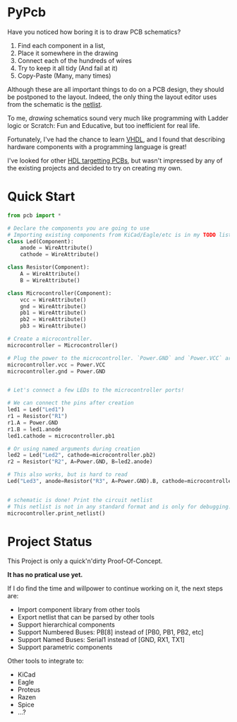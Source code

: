 # PyPcb

Have you noticed how boring it is to draw PCB schematics?

1. Find each component in a list,
2. Place it somewhere in the drawing
3. Connect each of the hundreds of wires
4. Try to keep it all tidy (And fail at it)
5. Copy-Paste (Many, many times)

Although these are all important things to do on a PCB design, they should be postponed to the layout. Indeed, the only thing the layout editor uses from the schematic is the [netlist](https://en.wikipedia.org/wiki/Netlist).

To me, _drawing_ schematics sound very much like programming with Ladder logic or Scratch: Fun and Educative, but too inefficient for real life.

Fortunately, I've had the chance to learn [VHDL](https://en.wikipedia.org/wiki/VHDL), and I found that describing hardware components with a programming language is great!

I've looked for other [HDL targetting PCBs](https://en.wikipedia.org/wiki/Hardware_description_language#HDLs_for_printed_circuit_board_design), but wasn't impressed by any of the existing projects and decided to try on creating my own.

# Quick Start

```python
from pcb import *

# Declare the components you are going to use
# Importing existing components from KiCad/Eagle/etc is in my TODO list ;)
class Led(Component):
    anode = WireAttribute()
    cathode = WireAttribute()

class Resistor(Component):
    A = WireAttribute()
    B = WireAttribute()

class Microcontroller(Component):
    vcc = WireAttribute()
    gnd = WireAttribute()
    pb1 = WireAttribute()
    pb2 = WireAttribute()
    pb3 = WireAttribute()

# Create a microcontroller.
microcontroller = Microcontroller()

# Plug the power to the microcontroller. `Power.GND` and `Power.VCC` are pre-defined nets for convenience.
microcontroller.vcc = Power.VCC
microcontroller.gnd = Power.GND


# Let's connect a few LEDs to the microcontroller ports!

# We can connect the pins after creation
led1 = Led("Led1")
r1 = Resistor("R1")
r1.A = Power.GND
r1.B = led1.anode
led1.cathode = microcontroller.pb1

# Or using named arguments during creation
led2 = Led("Led2", cathode=microcontroller.pb2)
r2 = Resistor("R2", A=Power.GND, B=led2.anode)

# This also works, but is hard to read
Led("Led3", anode=Resistor("R3", A=Power.GND).B, cathode=microcontroller.pb3)


# schematic is done! Print the circuit netlist
# This netlist is not in any standard format and is only for debugging.
microcontroller.print_netlist()
```

# Project Status

This Project is only a quick'n'dirty Proof-Of-Concept.

__It has no pratical use yet.__

If I do find the time and willpower to continue working on it, the next steps are:

- Import component library from other tools
- Export netlist that can be parsed by other tools 
- Support hierarchical components
- Support Numbered Buses: PB[8] instead of [PB0, PB1, PB2, etc]
- Support Named Buses: Serial1 instead of [GND, RX1, TX1]
- Support parametric components

Other tools to integrate to:
- KiCad
- Eagle
- Proteus
- Razen
- Spice
- ...?
